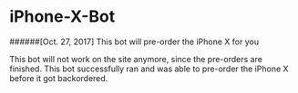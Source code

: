 # iPhone-X-Bot
######[Oct. 27, 2017] This bot will pre-order the iPhone X for you

This bot will not work on the site anymore, since the pre-orders are finished. This bot successfully ran and was able to pre-order the iPhone X before it got backordered.
